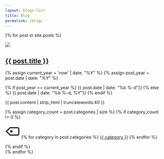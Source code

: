 ```yaml
---
layout: blogs-list
title: Blog
permalink: /blog/
---
```


<!-- <h1 class="post-title title-spacing">Latest Posts</h1> -->

<section class="blogs">

  {% for post in site.posts %}
    <section class="blog">
      <a href="{{ post.url }}"><img src="{{ post.background-image }}"></a>
      <h2 class="custom-post-title"><a href="{{ post.url }}">{{ post.title }}</a></h2>
      <!-- <p>{{ post.excerpt }}</p> -->
      {% assign current_year = 'now' | date: "%Y" %}
      {% assign post_year = post.date | date: "%Y" %}
      <p class="custom-post-date"><!--<img src="/assets/ikonate/clock.svg" class="blog-icon"> -->
        {% if post_year == current_year %}
          {{ post.date | date: "%b %-d"}}
        {% else %}
          {{ post.date | date: "%b %-d, %Y"}}
        {% endif %}
      </p>
      <p class="custom-post-content">{{ post.content | strip_html | truncatewords:40 }}</p>
      {% assign category_count = post.categories | size %}
      {% if category_count != 0 %}
        <p class="post-categories"><img src="/assets/ikonate/tags.svg" class="blog-icon">
        {% for category in post.categories %}
          <a href="{{ site.baseurl }}{{ category | slugify }}/" class="category-link">{{ category }}</a>
        {% endfor %}
        </p>
      {% endif %}
    </section>
  {% endfor %}

</section>
